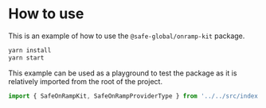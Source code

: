 # How to use

This is an example of how to use the `@safe-global/onramp-kit` package.

```bash
yarn install
yarn start
```

This example can be used as a playground to test the package as it is relatively imported from the root of the project.

```typescript
import { SafeOnRampKit, SafeOnRampProviderType } from '../../src/index'
```
